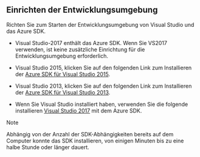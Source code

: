 ## <a name="setupdevenv"></a>Einrichten der Entwicklungsumgebung
Richten Sie zum Starten der Entwicklungsumgebung von Visual Studio und das Azure SDK.

* Visual Studio-2017 enthält das Azure SDK. Wenn Sie VS2017 verwenden, ist keine zusätzliche Einrichtung für die Entwicklungsumgebung erforderlich.
* Visual Studio 2015, klicken Sie auf den folgenden Link zum Installieren der [Azure SDK für Visual Studio 2015](http://go.microsoft.com/fwlink/?linkid=518003).
* Visual Studio 2013, klicken Sie auf den folgenden Link zum Installieren der [Azure SDK für Visual Studio 2013](http://go.microsoft.com/fwlink/?LinkID=324322).

* Wenn Sie Visual Studio installiert haben, verwenden Sie die folgende installieren [Visual Studio 2017](https://www.visualstudio.com/) mit dem Azure SDK.

> [!NOTE]
> Abhängig von der Anzahl der SDK-Abhängigkeiten bereits auf dem Computer konnte das SDK installieren, von einigen Minuten bis zu eine halbe Stunde oder länger dauert.
>
>
